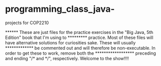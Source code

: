 # programming_class_java-
projects for COP2210 


****** These are just files for the practice exercises in the "Big Java, 5th Edition" book that I'm using to 
********* practice. Most of these files will have alternative solutions for curiosities sake. These will usually 
************* be commented out and will therefore be non-executable. In order to get these to work, remove both the 
****************** preceding and ending "/* and */", respectively. Welcome to the show!!!! 
